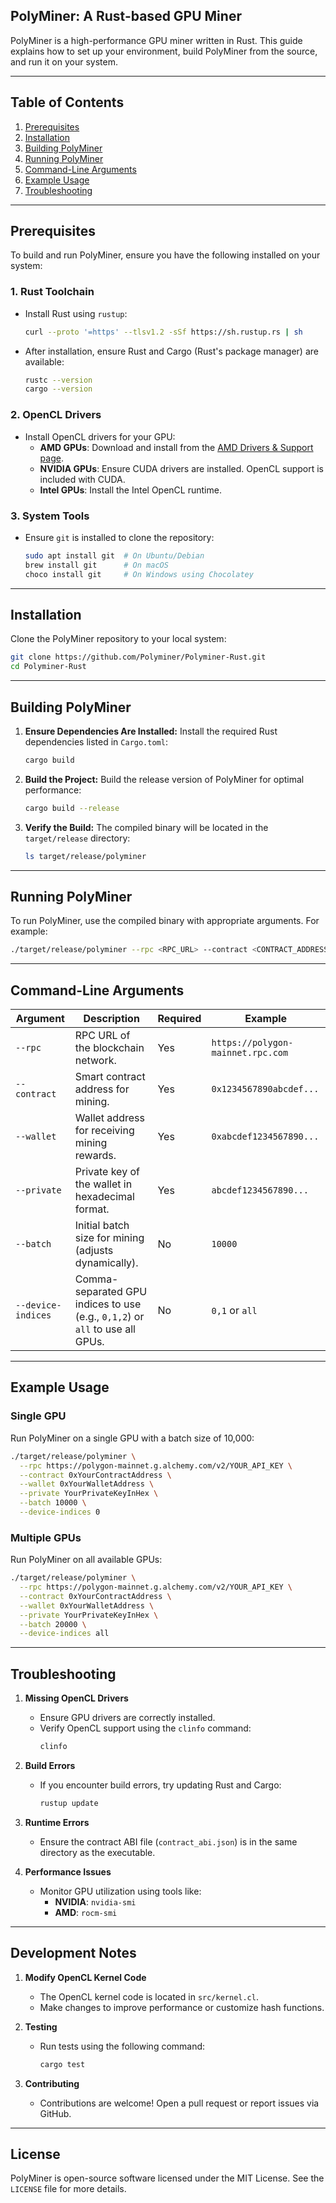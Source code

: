 
## **PolyMiner: A Rust-based GPU Miner**

PolyMiner is a high-performance GPU miner written in Rust. This guide explains how to set up your environment, build PolyMiner from the source, and run it on your system.

---

## **Table of Contents**

1. [Prerequisites](#prerequisites)
2. [Installation](#installation)
3. [Building PolyMiner](#building-polyminer)
4. [Running PolyMiner](#running-polyminer)
5. [Command-Line Arguments](#command-line-arguments)
6. [Example Usage](#example-usage)
7. [Troubleshooting](#troubleshooting)

---

## **Prerequisites**

To build and run PolyMiner, ensure you have the following installed on your system:

### **1. Rust Toolchain**
- Install Rust using `rustup`:
  ```bash
  curl --proto '=https' --tlsv1.2 -sSf https://sh.rustup.rs | sh
  ```
- After installation, ensure Rust and Cargo (Rust's package manager) are available:
  ```bash
  rustc --version
  cargo --version
  ```

### **2. OpenCL Drivers**
- Install OpenCL drivers for your GPU:
  - **AMD GPUs**: Download and install from the [AMD Drivers & Support page](https://www.amd.com/en/support).
  - **NVIDIA GPUs**: Ensure CUDA drivers are installed. OpenCL support is included with CUDA.
  - **Intel GPUs**: Install the Intel OpenCL runtime.

### **3. System Tools**
- Ensure `git` is installed to clone the repository:
  ```bash
  sudo apt install git  # On Ubuntu/Debian
  brew install git      # On macOS
  choco install git     # On Windows using Chocolatey
  ```

---

## **Installation**

Clone the PolyMiner repository to your local system:

```bash
git clone https://github.com/Polyminer/Polyminer-Rust.git
cd Polyminer-Rust
```

---

## **Building PolyMiner**

1. **Ensure Dependencies Are Installed:**
   Install the required Rust dependencies listed in `Cargo.toml`:
   ```bash
   cargo build
   ```

2. **Build the Project:**
   Build the release version of PolyMiner for optimal performance:
   ```bash
   cargo build --release
   ```

3. **Verify the Build:**
   The compiled binary will be located in the `target/release` directory:
   ```bash
   ls target/release/polyminer
   ```

---

## **Running PolyMiner**

To run PolyMiner, use the compiled binary with appropriate arguments. For example:

```bash
./target/release/polyminer --rpc <RPC_URL> --contract <CONTRACT_ADDRESS> --wallet <WALLET_ADDRESS> --private <PRIVATE_KEY> --batch <BATCH_SIZE> --device-indices <DEVICE_INDICES>
```

---

## **Command-Line Arguments**

| Argument          | Description                                                                                          | Required | Example                              |
|--------------------|------------------------------------------------------------------------------------------------------|----------|--------------------------------------|
| `--rpc`           | RPC URL of the blockchain network.                                                                  | Yes      | `https://polygon-mainnet.rpc.com`   |
| `--contract`      | Smart contract address for mining.                                                                  | Yes      | `0x1234567890abcdef...`             |
| `--wallet`        | Wallet address for receiving mining rewards.                                                        | Yes      | `0xabcdef1234567890...`             |
| `--private`       | Private key of the wallet in hexadecimal format.                                                    | Yes      | `abcdef1234567890...`               |
| `--batch`         | Initial batch size for mining (adjusts dynamically).                                                | No       | `10000`                             |
| `--device-indices`| Comma-separated GPU indices to use (e.g., `0,1,2`) or `all` to use all GPUs.                        | No       | `0,1` or `all`                      |

---

## **Example Usage**

### **Single GPU**
Run PolyMiner on a single GPU with a batch size of 10,000:
```bash
./target/release/polyminer \
  --rpc https://polygon-mainnet.g.alchemy.com/v2/YOUR_API_KEY \
  --contract 0xYourContractAddress \
  --wallet 0xYourWalletAddress \
  --private YourPrivateKeyInHex \
  --batch 10000 \
  --device-indices 0
```

### **Multiple GPUs**
Run PolyMiner on all available GPUs:
```bash
./target/release/polyminer \
  --rpc https://polygon-mainnet.g.alchemy.com/v2/YOUR_API_KEY \
  --contract 0xYourContractAddress \
  --wallet 0xYourWalletAddress \
  --private YourPrivateKeyInHex \
  --batch 20000 \
  --device-indices all
```

---

## **Troubleshooting**

1. **Missing OpenCL Drivers**
   - Ensure GPU drivers are correctly installed.
   - Verify OpenCL support using the `clinfo` command:
     ```bash
     clinfo
     ```

2. **Build Errors**
   - If you encounter build errors, try updating Rust and Cargo:
     ```bash
     rustup update
     ```

3. **Runtime Errors**
   - Ensure the contract ABI file (`contract_abi.json`) is in the same directory as the executable.

4. **Performance Issues**
   - Monitor GPU utilization using tools like:
     - **NVIDIA**: `nvidia-smi`
     - **AMD**: `rocm-smi`

---

## **Development Notes**

1. **Modify OpenCL Kernel Code**
   - The OpenCL kernel code is located in `src/kernel.cl`.
   - Make changes to improve performance or customize hash functions.

2. **Testing**
   - Run tests using the following command:
     ```bash
     cargo test
     ```

3. **Contributing**
   - Contributions are welcome! Open a pull request or report issues via GitHub.

---

## **License**

PolyMiner is open-source software licensed under the MIT License. See the `LICENSE` file for more details.
